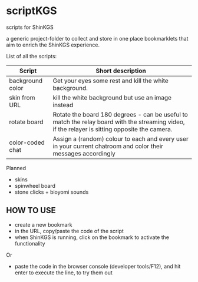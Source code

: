 # scriptKGS
scripts for ShinKGS

a generic project-folder to collect and store in one place bookmarklets that aim to enrich the ShinKGS experience.

List of all the scripts:

  Script           | Short description
  ---------------- | ---------------------------------------------------------
  background color | Get your eyes some rest and kill the white background.
  skin from URL    | kill the white background but use an image instead
  rotate board     | Rotate the board 180 degrees - can be useful to match the relay board with the streaming video, if the relayer is sitting opposite the camera.
  color-coded chat | Assign a (random) colour to each and every user in your current chatroom and color their messages accordingly 
  
Planned
 * skins
 * spinwheel board
 * stone clicks + bioyomi sounds
 
## HOW TO USE
 * create a new bookmark
 * in the URL, copy/paste the code of the script
 * when ShinKGS is running, click on the bookmark to activate the functionality

Or

 * paste the code in the browser console (developer tools/F12), and hit enter to execute the line, to try them out
